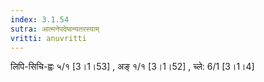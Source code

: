 ```yaml
---
index: 3.1.54
sutra: आत्मनेपदेष्वन्यतरस्याम्
vritti: anuvritti
---
```


लिपि-सिचि-ह्वः ५/१ [3।1।53] , अङ् १/१ [3।1।52] , च्ले: 6/1 [3।1।4]